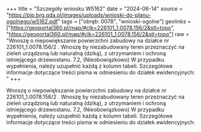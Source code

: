 +++
title = "Szczegóły wniosku W5162"
date = "2024-06-14"
source = "https://bip.brg.gda.pl/images/uploads/wnioski-do-planu-ogolnego/w5162.pdf"
tags = ["obręb: 0078", "wnioski-ogolne"]
geolinks = ["https://geoportal360.pl/map/#clk=226101_1.0078.156/2&stl=topo", "https://geoportal360.pl/map/#clk=226101_1.0078.156/2&stl=topo"]
raw = "Wnoszę o niepowiększanie powierzchni zabudowy na działce nr 226101_1.0078.156/2 . Wnoszę by niezabudowany teren przeznaczyć na zieleń urządzoną lub naturalną (dziką), z utrzymaniem i ochroną istniejącego drzewostanu. 7.2, (Nieobowiązkowo) W przypadku wypełnienia, należy uzupełnić każdą z kolumn tabeli. Szczegółowe informacje dotyczące treści pisma w odniesieniu do działek ewidencyjnych: "
+++

Wnoszę o niepowiększanie powierzchni zabudowy na działce nr
226101_1.0078.156/2 . Wnoszę by niezabudowany teren przeznaczyć na zieleń urządzoną lub
naturalną (dziką), z utrzymaniem i ochroną istniejącego drzewostanu.
7.2, (Nieobowiązkowo) W przypadku wypełnienia, należy uzupełnić każdą z kolumn tabeli.
Szczegółowe informacje dotyczące treści pisma w odniesieniu do działek ewidencyjnych:



